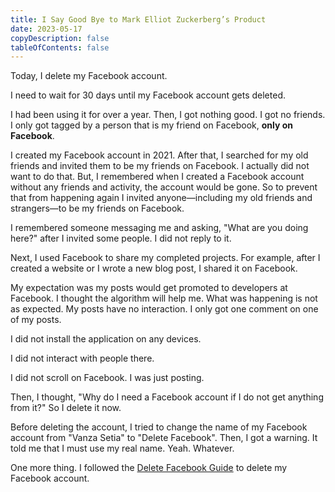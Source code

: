 ```yaml
---
title: I Say Good Bye to Mark Elliot Zuckerberg’s Product
date: 2023-05-17
copyDescription: false
tableOfContents: false
---
```


Today, I delete my Facebook account.

I need to wait for 30 days until my Facebook account gets deleted.

I had been using it for over a year. Then, I got nothing good. I got no friends. I only got tagged by a person that is my friend on Facebook, **only on Facebook**.

I created my Facebook account in 2021. After that, I searched for my old friends and invited them to be my friends on Facebook. I actually did not want to do that. But, I remembered when I created a Facebook account without any friends and activity, the account would be gone. So to prevent that from happening again I invited anyone—including my old friends and strangers—to be my friends on Facebook.

I remembered someone messaging me and asking, "What are you doing here?" after I invited some people. I did not reply to it.

Next, I used Facebook to share my completed projects. For example, after I created a website or I wrote a new blog post, I shared it on Facebook.

My expectation was my posts would get promoted to developers at Facebook. I thought the algorithm will help me. What was happening is not as expected. My posts have no interaction. I only got one comment on one of my posts.

I did not install the application on any devices.

I did not interact with people there.

I did not scroll on Facebook. I was just posting.

Then, I thought, "Why do I need a Facebook account if I do not get anything from it?" So I delete it now.

Before deleting the account, I tried to change the name of my Facebook account from "Vanza Setia" to "Delete Facebook". Then, I got a warning. It told me that I must use my real name. Yeah. Whatever.

One more thing. I followed the [Delete Facebook Guide](https://deletefacebook.com/guide/) to delete my Facebook account.

